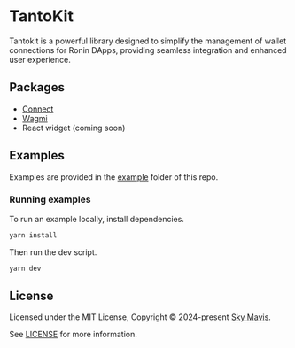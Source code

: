 # TantoKit
Tantokit is a powerful library designed to simplify the management of wallet connections for Ronin DApps, 
providing seamless integration and enhanced user experience.

## Packages
- [Connect](./packages/connect)
- [Wagmi](./packages/wagmi)
- React widget (coming soon)

## Examples

Examples are provided in the [example](./apps/example/) folder of this repo.

### Running examples

To run an example locally, install dependencies.

```bash
yarn install
```

Then run the dev script.

```bash
yarn dev
```

## License

Licensed under the MIT License, Copyright © 2024-present [Sky Mavis](https://skymavis.com/).

See [LICENSE](/LICENSE) for more information.